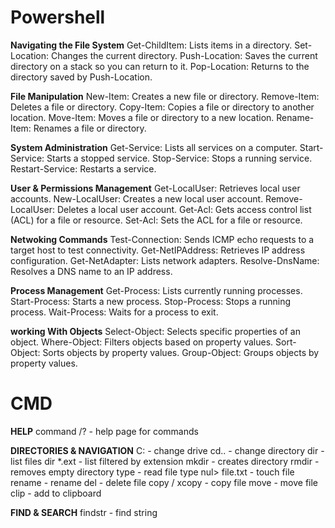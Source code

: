 
# Powershell

**Navigating the File System**
Get-ChildItem: Lists items in a directory.
Set-Location: Changes the current directory.
Push-Location: Saves the current directory on a stack so you can return to it.
Pop-Location: Returns to the directory saved by Push-Location.

**File Manipulation**
New-Item: Creates a new file or directory.
Remove-Item: Deletes a file or directory.
Copy-Item: Copies a file or directory to another location.
Move-Item: Moves a file or directory to a new location.
Rename-Item: Renames a file or directory.

**System Administration**
Get-Service: Lists all services on a computer.
Start-Service: Starts a stopped service.
Stop-Service: Stops a running service.
Restart-Service: Restarts a service.

**User & Permissions Management**
Get-LocalUser: Retrieves local user accounts.
New-LocalUser: Creates a new local user account.
Remove-LocalUser: Deletes a local user account.
Get-Acl: Gets access control list (ACL) for a file or resource.
Set-Acl: Sets the ACL for a file or resource.

**Netwoking Commands**
Test-Connection: Sends ICMP echo requests to a target host to test connectivity.
Get-NetIPAddress: Retrieves IP address configuration.
Get-NetAdapter: Lists network adapters.
Resolve-DnsName: Resolves a DNS name to an IP address.

**Process Management**
Get-Process: Lists currently running processes.
Start-Process: Starts a new process.
Stop-Process: Stops a running process.
Wait-Process: Waits for a process to exit.

**working With Objects**
Select-Object: Selects specific properties of an object.
Where-Object: Filters objects based on property values.
Sort-Object: Sorts objects by property values.
Group-Object: Groups objects by property values.


# CMD

**HELP**
command /?                              - help page for commands

**DIRECTORIES & NAVIGATION**
C:                                      - change drive
cd..                                    - change directory
dir                                     - list files
dir *.ext                               - list filtered by extension
mkdir                                   - creates directory
rmdir                                   - removes empty directory
type                                    - read file
type nul> file.txt                      - touch file
rename                                  - rename
del                                     - delete file
copy    / xcopy                         - copy file
move                                    - move file
clip                                    - add to clipboard

**FIND & SEARCH**
findstr                                 - find string
